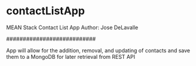 # contactListApp

MEAN Stack Contact List App
Author: Jose DeLavalle

###########################

App will allow for the addition, removal, and updating of contacts and save them to a MongoDB for later retrieval from REST API